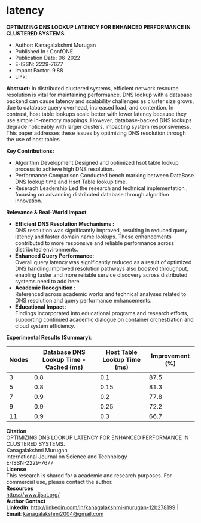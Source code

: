 # latency

**OPTIMIZING DNS LOOKUP LATENCY FOR ENHANCED PERFORMANCE IN CLUSTERED SYSTEMS**
* Author: Kanagalakshmi Murugan
* Published In : ConfONE
* Publication Date: 06-2022
* E-ISSN: 2229-7677
* Impact Factor: 9.88
* Link:

**Abstract:**
In distributed clustered systems, efficient network resource resolution is vital for maintaining performance. DNS lookup with a database backend can cause latency and scalability challenges as cluster size grows, due to database query overhead, increased load, and contention. In contrast, host table lookups scale better with lower latency because they use simple in-memory mappings. However, database-backed DNS lookups degrade noticeably with larger clusters, impacting system responsiveness. This paper addresses these issues by optimizing DNS resolution through the use of host tables.

**Key Contributions:**
* Algorithm Development
  Designed and optimized hsot table lookup process to achieve high DNS resolution.
* Performance Comparison
  Conducted bench marking between DataBase DNS lookup time and Hsot Table lookup time.
* Reserach Leadership
  Led the research and technical implementation , focusing on advancing distributed database through algorithm innovation.

**Relevance & Real-World Impact**

* **Efficient DNS Resolution Mechanisms :**\
    DNS resolution was significantly improved, resulting in reduced query latency and faster domain name lookups. These enhancements contributed to more responsive and reliable performance across distributed environments.
* **Enhanced Query Performance:** \
    Overall query latency was significantly reduced as a result of optimized DNS handling.Improved resolution pathways also boosted throughput, enabling faster and more reliable service discovery across distributed systems.need to add here
* **Academic Recognition :** \
    Referenced across academic works and technical analyses related to DNS resolution and query performance enhancements.
* **Educational Impact:** \
    Findings incorporated into educational programs and research efforts, supporting continued academic dialogue on container orchestration and cloud system efficiency.

**Experimental Results (Summary)**:

  | Nodes | Database DNS Lookup Time - Cached (ms) | Host Table Lookup Time (ms) | Improvement (%) |
  |-------|----------------------------------------| ----------------------------| ----------------|
  | 3     | 0.8                                    | 0.1                         | 87.5            |
  | 5     | 0.8                                    | 0.15                        | 81.3            |
  | 7     | 0.9                                    | 0.2                         | 77.8            |
  | 9     | 0.9                                    | 0.25                        | 72.2            |
  | 11    | 0.9                                    | 0.3                         | 66.7            |

**Citation** \
OPTIMIZING DNS LOOKUP LATENCY FOR ENHANCED PERFORMANCE IN CLUSTERED SYSTEMS. \
Kanagalakshmi Murugan \
International Journal on Science and Technology \
E-ISSN-2229-7677 \
**License** \
This research is shared for a academic and research purposes. For commercial use, please contact the author.\
**Resources** \
https://www.ijsat.org/ \
**Author Contact** \
**LinkedIn**: http://linkedin.com/in/kanagalakshmi-murugan-12b278199 | **Email**: kanagalakshmi2004@gmail.com
